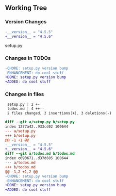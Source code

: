 ## Working Tree

### Version Changes
```diff
-__version__ = "4.5.5"
+__version__ = "4.5.6"
```
setup.py

### Changes in TODOs
```diff
-CHORE: setup.py version bump
-ENHANCEMENT: do cool stuff
+DONE: setup.py version bump
+ADDED: do cool stuff
```

### Changes in files
```diff
 setup.py | 2 +-
 todos.md | 4 ++--
 2 files changed, 3 insertions(+), 3 deletions(-)

diff --git a/setup.py b/setup.py
index 1277a42..933cd02 100644
--- a/setup.py
+++ b/setup.py
@@ -1 +1 @@
-__version__ = "4.5.5"
+__version__ = "4.5.6"
diff --git a/todos.md b/todos.md
index c693671..d37d605 100644
--- a/todos.md
+++ b/todos.md
@@ -1,2 +1,2 @@
-CHORE: setup.py version bump
-ENHANCEMENT: do cool stuff
+DONE: setup.py version bump
+ADDED: do cool stuff
```